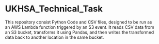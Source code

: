 # UKHSA_Technical_Task
This repository consist Python Code and CSV files, designed to be run as an AWS Lambda function triggered by an S3 event. It reads CSV data from an S3 bucket, transforms it using Pandas, and then writes the transformed data back to another location in the same bucket.
